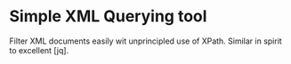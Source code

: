 Simple XML Querying tool
========================

Filter XML documents easily wit unprincipled use of XPath. Similar in spirit to excellent [jq].

